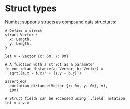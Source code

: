 # Struct types

Numbat supports structs as compound data structures:

```nbt
# Define a struct
struct Vector {
  x: Length,
  y: Length,
}

let v = Vector {x: 6m, y: 8m}

# A function with a struct as a parameter
fn euclidian_distance(a: Vector, b: Vector) =
  sqrt((a.x - b.x)² + (a.y - b.y)²)
  
assert_eq(
  euclidian_distance(Vector {x: 0m, y: 0m}, v),
  10m)
  
# Struct fields can be accessed using `.field` notation
let x = v.x
```
